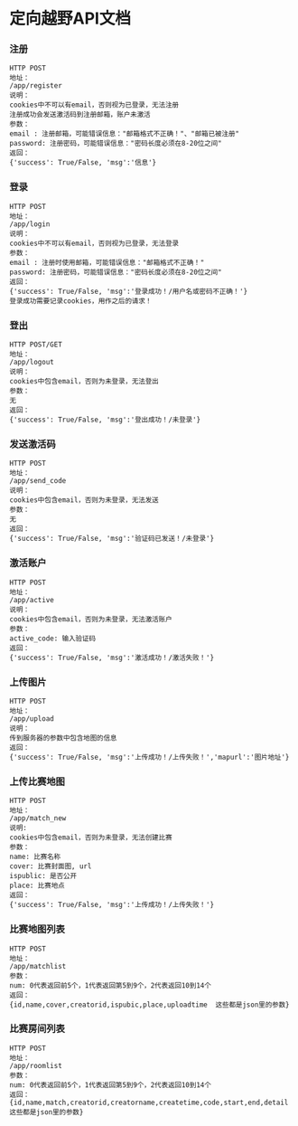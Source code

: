 # 定向越野API文档

### 注册
	HTTP POST
	地址：
	/app/register
	说明：	
	cookies中不可以有email，否则视为已登录，无法注册
	注册成功会发送激活码到注册邮箱，账户未激活
	参数：
	email : 注册邮箱，可能错误信息："邮箱格式不正确！"、"邮箱已被注册"
	password: 注册密码，可能错误信息："密码长度必须在8-20位之间"
	返回：
	{'success': True/False, 'msg':'信息'}

### 登录
	HTTP POST
	地址：
	/app/login
	说明：	
	cookies中不可以有email，否则视为已登录，无法登录
	参数：
	email : 注册时使用邮箱，可能错误信息："邮箱格式不正确！"
	password: 注册密码，可能错误信息："密码长度必须在8-20位之间"
	返回：
	{'success': True/False, 'msg':'登录成功！/用户名或密码不正确！'}
	登录成功需要记录cookies，用作之后的请求！

### 登出
	HTTP POST/GET
	地址：
	/app/logout
	说明：
	cookies中包含email，否则为未登录，无法登出
	参数：
	无
	返回：
	{'success': True/False, 'msg':'登出成功！/未登录'}

### 发送激活码
	HTTP POST
	地址：
	/app/send_code
	说明：
	cookies中包含email，否则为未登录，无法发送
	参数：
	无
	返回：
	{'success': True/False, 'msg':'验证码已发送！/未登录'}


### 激活账户
	HTTP POST
	地址：
	/app/active
	说明：
	cookies中包含email，否则为未登录，无法激活账户
	参数：
	active_code: 输入验证码
	返回：
	{'success': True/False, 'msg':'激活成功！/激活失败！'}
	

### 上传图片
	HTTP POST
	地址：
	/app/upload
	说明：
	传到服务器的参数中包含地图的信息
	返回：
	{'success': True/False, 'msg':'上传成功！/上传失败！','mapurl':'图片地址'}

### 上传比赛地图
	HTTP POST
	地址：
	/app/match_new
	说明:
	cookies中包含email，否则为未登录，无法创建比赛
	参数：
	name: 比赛名称
	cover: 比赛封面图, url
	ispublic: 是否公开
	place: 比赛地点
	返回：
	{'success': True/False, 'msg':'上传成功！/上传失败！'}
	
### 比赛地图列表
	HTTP POST
	地址：
	/app/matchlist
	参数：
	num: 0代表返回前5个，1代表返回第5到9个，2代表返回10到14个
	返回：
	{id,name,cover,creatorid,ispubic,place,uploadtime  这些都是json里的参数}
	
### 比赛房间列表
	HTTP POST
	地址：
	/app/roomlist
	参数：
	num: 0代表返回前5个，1代表返回第5到9个，2代表返回10到14个
	返回：
	{id,name,match,creatorid,creatorname,createtime,code,start,end,detail 这些都是json里的参数}
